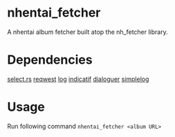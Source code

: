 # nhentai_fetcher
A nhentai album fetcher built atop the nh_fetcher library.

# Dependencies
[select.rs](https://github.com/utkarshkukreti/select.rs)
[reqwest](https://github.com/seanmonstar/reqwest)
[log](https://github.com/rust-lang-nursery/log)
[indicatif](https://github.com/mitsuhiko/indicatif)
[dialoguer](https://github.com/mitsuhiko/dialoguer)
[simplelog](https://github.com/Drakulix/simplelog.rs)

# Usage
Run following command
`nhentai_fetcher <album URL>`
